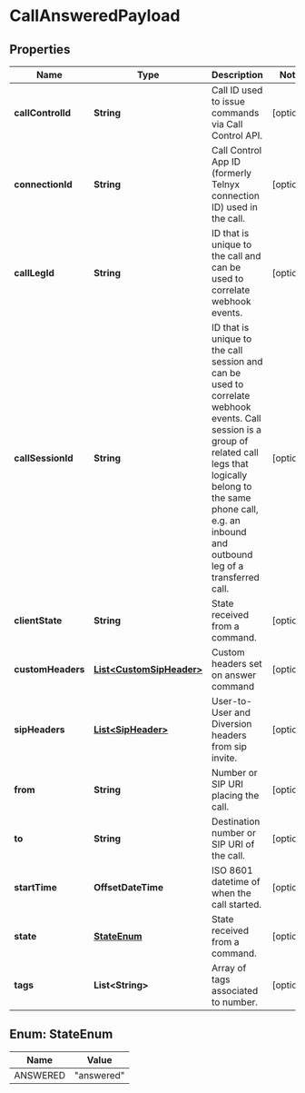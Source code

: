 

# CallAnsweredPayload


## Properties

| Name | Type | Description | Notes |
|------------ | ------------- | ------------- | -------------|
|**callControlId** | **String** | Call ID used to issue commands via Call Control API. |  [optional] |
|**connectionId** | **String** | Call Control App ID (formerly Telnyx connection ID) used in the call. |  [optional] |
|**callLegId** | **String** | ID that is unique to the call and can be used to correlate webhook events. |  [optional] |
|**callSessionId** | **String** | ID that is unique to the call session and can be used to correlate webhook events. Call session is a group of related call legs that logically belong to the same phone call, e.g. an inbound and outbound leg of a transferred call. |  [optional] |
|**clientState** | **String** | State received from a command. |  [optional] |
|**customHeaders** | [**List&lt;CustomSipHeader&gt;**](CustomSipHeader.md) | Custom headers set on answer command |  [optional] |
|**sipHeaders** | [**List&lt;SipHeader&gt;**](SipHeader.md) | User-to-User and Diversion headers from sip invite. |  [optional] |
|**from** | **String** | Number or SIP URI placing the call. |  [optional] |
|**to** | **String** | Destination number or SIP URI of the call. |  [optional] |
|**startTime** | **OffsetDateTime** | ISO 8601 datetime of when the call started. |  [optional] |
|**state** | [**StateEnum**](#StateEnum) | State received from a command. |  [optional] |
|**tags** | **List&lt;String&gt;** | Array of tags associated to number. |  [optional] |



## Enum: StateEnum

| Name | Value |
|---- | -----|
| ANSWERED | &quot;answered&quot; |



